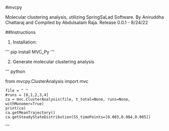 #mvcpy

Molecular clustering analysis, utilizing SpringSaLad Software.
By Aniruddha Chattaraj and Compiled by Abdulsalam Raja. 
Release 0.0.1 - 8/24/22

##Instructions

1. Installation:

'''
pip install MVC_Py
'''

2. Generate molecular clustering analysis

'''
python

from mvcpy.ClusterAnalysis import mvc
 
	file = " "
	#runs = [0,1,2,3,4]
	ca = mvc.ClusterAnalysis(file, t_total=None, runs=None, withMonomer=True)
	print(ca)
	ca.getMeanTrajectory()
	ca.getSteadyStateDistribution(SS_timePoints=[0.003,0.004,0.005])

'''